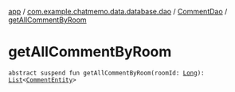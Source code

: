 [app](../../index.md) / [com.example.chatmemo.data.database.dao](../index.md) / [CommentDao](index.md) / [getAllCommentByRoom](./get-all-comment-by-room.md)

# getAllCommentByRoom

`abstract suspend fun getAllCommentByRoom(roomId: `[`Long`](https://kotlinlang.org/api/latest/jvm/stdlib/kotlin/-long/index.html)`): `[`List`](https://kotlinlang.org/api/latest/jvm/stdlib/kotlin.collections/-list/index.html)`<`[`CommentEntity`](../../com.example.chatmemo.data.database.entity/-comment-entity/index.md)`>`
